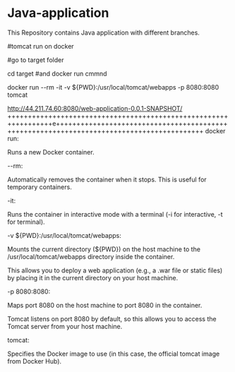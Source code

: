 # Java-application
This Repository contains Java application with different branches.

#tomcat run on docker

#go to target folder

cd target   #and docker run cmmnd

docker run --rm -it -v ${PWD}:/usr/local/tomcat/webapps -p 8080:8080 tomcat

http://44.211.74.60:8080/web-application-0.0.1-SNAPSHOT/
+++++++++++++++++++++++++++++++++++++++++++++++++++++++++++++++++e++++++++++++++++++++++++++++++++++++++++++++++++++++++++++++++++++++++++++++++++++++++++++
docker run:

Runs a new Docker container.

--rm:

Automatically removes the container when it stops. This is useful for temporary containers.

-it:

Runs the container in interactive mode with a terminal (-i for interactive, -t for terminal).

-v ${PWD}:/usr/local/tomcat/webapps:

Mounts the current directory (${PWD}) on the host machine to the /usr/local/tomcat/webapps directory inside the container.

This allows you to deploy a web application (e.g., a .war file or static files) by placing it in the current directory on your host machine.

-p 8080:8080:

Maps port 8080 on the host machine to port 8080 in the container.

Tomcat listens on port 8080 by default, so this allows you to access the Tomcat server from your host machine.

tomcat:

Specifies the Docker image to use (in this case, the official tomcat image from Docker Hub).
